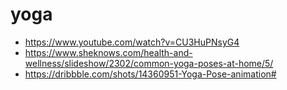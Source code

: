 # yoga
- https://www.youtube.com/watch?v=CU3HuPNsyG4
- https://www.sheknows.com/health-and-wellness/slideshow/2302/common-yoga-poses-at-home/5/
- https://dribbble.com/shots/14360951-Yoga-Pose-animation#

